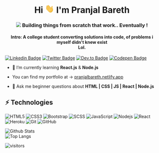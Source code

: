 <h1 align="center">Hi <img src="https://raw.githubusercontent.com/RidhikGovind/RidhikGovind/master/wave.gif" width="30px"> I'm Pranjal Bareth</h1>  
<h3 align="center"><img src="https://media.tenor.com/images/7e96d994f29b388f63f7aa77ff2bea78/tenor.gif" width="30px"> Building things from scratch that work.. Eventually !</h3>  
<h4 align="center">Intro: A college student converting solutions into code, of problems i myself didn't knew exist</br><span>Lol.</span></h4>

[![Linkedin Badge](https://img.shields.io/badge/-LinkedIn-blue?style=flat-square&logo=Linkedin&logoColor=white&link=https://www.linkedin.com/in/pranjal-bareth/)](https://www.linkedin.com/in/pranjal-bareth/)
[![Twitter Badge](https://img.shields.io/badge/-Twitter-1da1f2?style=flat-square&logo=twitter&logoColor=white&link=https://twitter.com/pranjalbareth)](https://twitter.com/pranjalbareth)
[![Dev.to Badge](https://img.shields.io/badge/-Dev.to-black?style=flat-square&logo=Dev.to&logoColor=white&link=https://dev.to/pranjalbareth)](https://dev.to/pranjalbareth)
[![Codepen Badge](https://img.shields.io/badge/-Codepen-25272D?style=flat-square&logo=Codepen&logoColor=white&link=https://codepen.io/pranjalbareth)](https://codepen.io/pranjalbareth)

- 🌱 I’m currently learning **React.js** & **Node.js**

- You can find my portfolio at -> [pranjalbareth.netlify.app](https://pranjalbareth.netlify.app)

- 💬 Ask me beginner questions about **HTML | CSS | JS | React | Node.js**  

 ## ⚡ Technologies  
 
![HTML5](https://img.shields.io/badge/-HTML5-E34F26?style=flat-square&logo=html5&logoColor=white)
![CSS3](https://img.shields.io/badge/-CSS3-1572B6?style=flat-square&logo=css3)
![Bootstrap](https://img.shields.io/badge/-Bootstrap-563D7C?style=flat-square&logo=bootstrap&logoColor=white)
![SCSS](https://img.shields.io/badge/-Sass-CF649A?style=flat-square&logo=sass&logoColor=white)
![JavaScript](https://img.shields.io/badge/-JavaScript-black?style=flat-square&logo=javascript)
![Nodejs](https://img.shields.io/badge/-Nodejs-black?style=flat-square&logo=Node.js)
![React](https://img.shields.io/badge/-React-black?style=flat-square&logo=react)
![Heroku](https://img.shields.io/badge/-Heroku-430098?style=flat-square&logo=heroku)
![Git](https://img.shields.io/badge/-Git-black?style=flat-square&logo=git)
![GitHub](https://img.shields.io/badge/-GitHub-181717?style=flat-square&logo=github)  
 
![Github Stats](https://github-readme-stats.vercel.app/api?username=pranjalbareth&count_private=true&show_icons=true&include_all_commits=true)  
![Top Langs](https://github-readme-stats.vercel.app/api/top-langs/?username=pranjalbareth&hide=TeX&layout=compact)
  
![visitors](https://visitor-badge.laobi.icu/badge?page_id=page.id)
